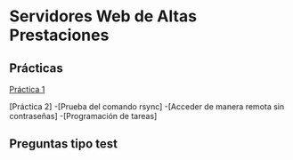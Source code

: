 # Servidores Web de Altas Prestaciones


##  Prácticas

[Práctica 1](http://www.google.com)


[Práctica 2]
		-[Prueba del comando rsync]
		-[Acceder de manera remota sin contraseñas]
		-[Programación de tareas]

##  Preguntas tipo test
